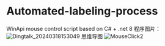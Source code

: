 # Automated-labeling-process
WinApi mouse control script based on C# + .net 8
程序图片：
![Dingtalk_20240318153049](https://github.com/xiangchidadidou/Automated-labeling-process/assets/128659148/e43919db-61f1-4dcd-96d9-26a1924a0625)
思维导图
![MouseClick2](https://github.com/xiangchidadidou/Automated-labeling-process/assets/128659148/49ea7086-7177-4373-8fcd-bbfe9ab4d48c)
